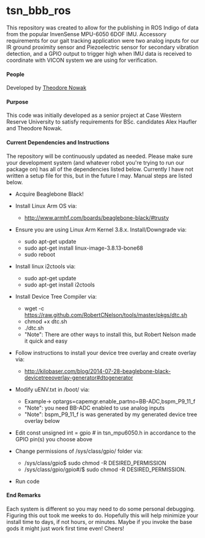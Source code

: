 # tsn_bbb_ros
This repository was created to allow for the publishing in ROS Indigo of data from the popular InvenSense
MPU-6050 6DOF IMU. Accessory requirements for our gait tracking application were two analog inputs for our
IR ground proximity sensor and Piezoelectric sensor for secondary vibration detection, and a GPIO output to trigger
high when IMU data is received to coordinate with VICON system we are using for verification.
  

#### People
Developed by [Theodore Nowak](https://github.com/RACKGNOME)

#### Purpose
This code was initially developed as a senior project at Case Western Reserve University to satisfy requirements
for BSc. candidates Alex Haufler and Theodore Nowak.

#### Current Dependencies and Instructions
The repository will be continuously updated as needed.  Please make sure your development system (and whatever robot you're trying to run our package on) has all of the dependencies listed below. Currently I have not written a setup file for this, but in the future I may. Manual steps are listed below.

* Acquire Beaglebone Black!

* Install Linux Arm OS via: 
	- http://www.armhf.com/boards/beaglebone-black/#trusty

* Ensure you are using Linux Arm Kernel 3.8.x. Install/Downgrade via:
	- sudo apt-get update
	- sudo apt-get install linux-image-3.8.13-bone68
	- sudo reboot 

* Install linux i2ctools via:
	- sudo apt-get update
	- sudo apt-get install i2ctools

* Install Device Tree Compiler via:
	- wget -c https://raw.github.com/RobertCNelson/tools/master/pkgs/dtc.sh
	- chmod +x dtc.sh
	- ./dtc.sh
	- "Note": There are other ways to install this, but Robert Nelson made it quick and easy

* Follow instructions to install your device tree overlay and create overlay via:
	- http://kilobaser.com/blog/2014-07-28-beaglebone-black-devicetreeoverlay-generator#dtogenerator

* Modify uENV.txt in /boot/ via:
	- Example-> optargs=capemgr.enable_partno=BB-ADC,bspm_P9_11_f
	- "Note": you need BB-ADC enabled to use analog inputs
	- "Note": bspm_P9_11_f is was generated by my generated device tree overlay below

* Edit const unsigned int = gpio # in tsn_mpu6050.h in accordance to the GPIO pin(s) you choose above

* Change permissions of /sys/class/gpio/ folder via:
	- /sys/class/gpio$ sudo chmod -R DESIRED_PERMISSION
	- /sys/class/gpio/gpio#/$ sudo chmod -R DESIRED_PERMISSION.

* Run code

#### End Remarks

Each system is different so you may need to do some personal debugging. Figuring this out took me weeks to do. Hopefully this will help minimize your install time to days, if not hours, or minutes. Maybe if you invoke the base gods it might just work first time even! Cheers!
